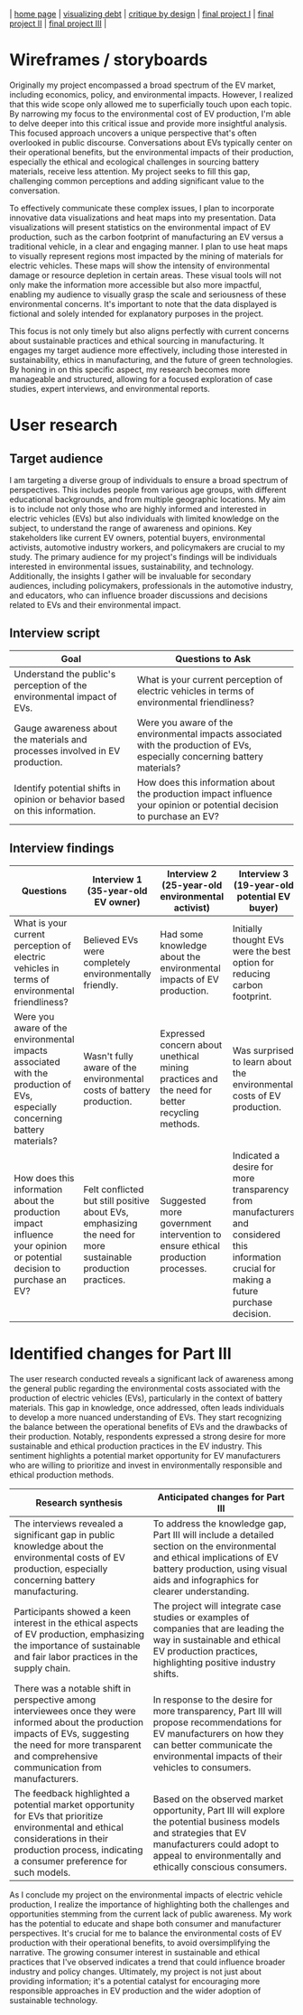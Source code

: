 | [home page](https://cmustudent.github.io/tswd-portfolio-templates/) | [visualizing debt](visualizing-government-debt) | [critique by design](critique-by-design) | [final project I](final-project-part-one) | [final project II](final-project-part-two) | [final project III](final-project-part-three) |

# Wireframes / storyboards
Originally my project encompassed a broad spectrum of the EV market, including economics, policy, and environmental impacts. However, I realized that this wide scope only allowed me to superficially touch upon each topic. By narrowing my focus to the environmental cost of EV production, I'm able to delve deeper into this critical issue and provide more insightful analysis. This focused approach uncovers a unique perspective that's often overlooked in public discourse. Conversations about EVs typically center on their operational benefits, but the environmental impacts of their production, especially the ethical and ecological challenges in sourcing battery materials, receive less attention. My project seeks to fill this gap, challenging common perceptions and adding significant value to the conversation.

To effectively communicate these complex issues, I plan to incorporate innovative data visualizations and heat maps into my presentation. Data visualizations will present statistics on the environmental impact of EV production, such as the carbon footprint of manufacturing an EV versus a traditional vehicle, in a clear and engaging manner. I plan to use heat maps to visually represent regions most impacted by the mining of materials for electric vehicles. These maps will show the intensity of environmental damage or resource depletion in certain areas. These visual tools will not only make the information more accessible but also more impactful, enabling my audience to visually grasp the scale and seriousness of these environmental concerns. It's important to note that the data displayed is fictional and solely intended for explanatory purposes in the project.

This focus is not only timely but also aligns perfectly with current concerns about sustainable practices and ethical sourcing in manufacturing. It engages my target audience more effectively, including those interested in sustainability, ethics in manufacturing, and the future of green technologies. By honing in on this specific aspect, my research becomes more manageable and structured, allowing for a focused exploration of case studies, expert interviews, and environmental reports.

# User research 

## Target audience
I am targeting a diverse group of individuals to ensure a broad spectrum of perspectives. This includes people from various age groups, with different educational backgrounds, and from multiple geographic locations. My aim is to include not only those who are highly informed and interested in electric vehicles (EVs) but also individuals with limited knowledge on the subject, to understand the range of awareness and opinions. Key stakeholders like current EV owners, potential buyers, environmental activists, automotive industry workers, and policymakers are crucial to my study. The primary audience for my project's findings will be individuals interested in environmental issues, sustainability, and technology. Additionally, the insights I gather will be invaluable for secondary audiences, including policymakers, professionals in the automotive industry, and educators, who can influence broader discussions and decisions related to EVs and their environmental impact.

## Interview script
| Goal | Questions to Ask |
|------|------------------|
|Understand the public's perception of the environmental impact of EVs.|What is your current perception of electric vehicles in terms of environmental friendliness?|
|Gauge awareness about the materials and processes involved in EV production.|Were you aware of the environmental impacts associated with the production of EVs, especially concerning battery materials?|
|Identify potential shifts in opinion or behavior based on this information.|How does this information about the production impact influence your opinion or potential decision to purchase an EV?|

## Interview findings
| Questions               | Interview 1 (35-year-old EV owner) | Interview 2 (25-year-old environmental activist) | Interview 3 (19-year-old potential EV buyer) |
|-------------------------|--------------------------------|-------------|-------------|
|What is your current perception of electric vehicles in terms of environmental friendliness?|Believed EVs were completely environmentally friendly.|Had some knowledge about the environmental impacts of EV production.|Initially thought EVs were the best option for reducing carbon footprint.
|Were you aware of the environmental impacts associated with the production of EVs, especially concerning battery materials?|Wasn't fully aware of the environmental costs of battery production.|Expressed concern about unethical mining practices and the need for better recycling methods.|Was surprised to learn about the environmental costs of EV production.|
|How does this information about the production impact influence your opinion or potential decision to purchase an EV?|Felt conflicted but still positive about EVs, emphasizing the need for more sustainable production practices.|Suggested more government intervention to ensure ethical production processes.|Indicated a desire for more transparency from manufacturers and considered this information crucial for making a future purchase decision.|


# Identified changes for Part III
The user research conducted reveals a significant lack of awareness among the general public regarding the environmental costs associated with the production of electric vehicles (EVs), particularly in the context of battery materials. This gap in knowledge, once addressed, often leads individuals to develop a more nuanced understanding of EVs. They start recognizing the balance between the operational benefits of EVs and the drawbacks of their production. Notably, respondents expressed a strong desire for more sustainable and ethical production practices in the EV industry. This sentiment highlights a potential market opportunity for EV manufacturers who are willing to prioritize and invest in environmentally responsible and ethical production methods.

| Research synthesis                       | Anticipated changes for Part III                                                |
|------------------------------------------|---------------------------------------------------------------------------------|
|The interviews revealed a significant gap in public knowledge about the environmental costs of EV production, especially concerning battery manufacturing.|To address the knowledge gap, Part III will include a detailed section on the environmental and ethical implications of EV battery production, using visual aids and infographics for clearer understanding.|
|Participants showed a keen interest in the ethical aspects of EV production, emphasizing the importance of sustainable and fair labor practices in the supply chain.|The project will integrate case studies or examples of companies that are leading the way in sustainable and ethical EV production practices, highlighting positive industry shifts.|
|There was a notable shift in perspective among interviewees once they were informed about the production impacts of EVs, suggesting the need for more transparent and comprehensive communication from manufacturers.|In response to the desire for more transparency, Part III will propose recommendations for EV manufacturers on how they can better communicate the environmental impacts of their vehicles to consumers.|
|The feedback highlighted a potential market opportunity for EVs that prioritize environmental and ethical considerations in their production process, indicating a consumer preference for such models.|Based on the observed market opportunity, Part III will explore the potential business models and strategies that EV manufacturers could adopt to appeal to environmentally and ethically conscious consumers.|

As I conclude my project on the environmental impacts of electric vehicle production, I realize the importance of highlighting both the challenges and opportunities stemming from the current lack of public awareness. My work has the potential to educate and shape both consumer and manufacturer perspectives. It's crucial for me to balance the environmental costs of EV production with their operational benefits, to avoid oversimplifying the narrative. The growing consumer interest in sustainable and ethical practices that I've observed indicates a trend that could influence broader industry and policy changes. Ultimately, my project is not just about providing information; it's a potential catalyst for encouraging more responsible approaches in EV production and the wider adoption of sustainable technology.
